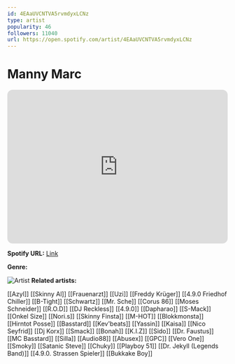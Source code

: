```yaml
---
id: 4EAaUVCNTVA5rvmdyxLCNz
type: artist
popularity: 46
followers: 11040
url: https://open.spotify.com/artist/4EAaUVCNTVA5rvmdyxLCNz
---
```

# Manny Marc

<iframe style="border-radius:12px" src="https://open.spotify.com/embed/artist/4EAaUVCNTVA5rvmdyxLCNz" width="100%" height="352" frameBorder="0" allowfullscreen="" allow="autoplay; clipboard-write; encrypted-media; fullscreen; picture-in-picture" loading="lazy"></iframe>

**Spotify URL:** [Link](https://open.spotify.com/artist/4EAaUVCNTVA5rvmdyxLCNz)

**Genre:** 

![Artist](https://i.scdn.co/image/ab6761610000e5ebe1dcc23ecafdc5c80c34d952)
**Related artists:**

[[Azyl]]
[[Skinny Al]]
[[Frauenarzt]]
[[Uzi]]
[[Freddy Krüger]]
[[4.9.0 Friedhof Chiller]]
[[B-Tight]]
[[Schwartz]]
[[Mr. Sche]]
[[Corus 86]]
[[Moses Schneider]]
[[R.O.D]]
[[DJ Reckless]]
[[4.9.0]]
[[Dapharao]]
[[S-Mack]]
[[Onkel Size]]
[[Nori.s]]
[[Skinny Finsta]]
[[M-HOT]]
[[Blokkmonsta]]
[[Hirntot Posse]]
[[Basstard]]
[[Kev'beats]]
[[Yassin]]
[[Kaisa]]
[[Nico Seyfrid]]
[[Dj Korx]]
[[Smack]]
[[Bonah]]
[[K.I.Z]]
[[Sido]]
[[Dr. Faustus]]
[[MC Basstard]]
[[Silla]]
[[Audio88]]
[[Abusex]]
[[GPC]]
[[Vero One]]
[[Smoky]]
[[Satanic Steve]]
[[Chuky]]
[[Playboy 51]]
[[Dr. Jekyll (Legends Band)]]
[[4.9.0. Strassen Spieler]]
[[Bukkake Boy]]
